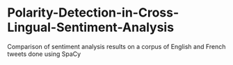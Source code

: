 # Polarity-Detection-in-Cross-Lingual-Sentiment-Analysis
Comparison of sentiment analysis results on a corpus of English and French tweets done using SpaCy
